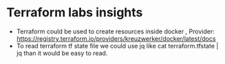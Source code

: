 # Terraform labs insights

* Terraform could be used to create resources inside docker , Provider: https://registry.terraform.io/providers/kreuzwerker/docker/latest/docs
* To read terraform tf state file we could use jq like cat terraform.tfstate | jq than it would be easy to read.
